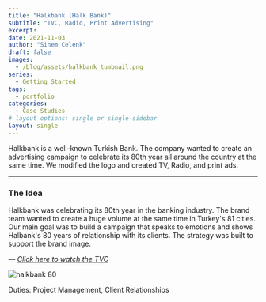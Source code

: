 ```yaml
---
title: "Halkbank (Halk Bank)"
subtitle: "TVC, Radio, Print Advertising"
excerpt: 
date: 2021-11-03
author: "Sinem Celenk"
draft: false
images:
  - /blog/assets/halkbank_tumbnail.png
series:
  - Getting Started
tags:
  - portfolio
categories:
  - Case Studies
# layout options: single or single-sidebar
layout: single
---
```


Halkbank is a well-known Turkish Bank. The company wanted to create an advertising campaign to celebrate its 80th year all around the country at the same time. We modified the logo and created TV, Radio, and print ads.

---

### The Idea

Halkbank was celebrating its 80th year in the banking industry. The brand team wanted to create a huge volume at the same time in Turkey's 81 cities. Our main goal was to build a campaign that speaks to emotions and shows Halbank's 80 years of relationship with its clients. The strategy was built to support the brand image. 

*— [Click here to watch the TVC](https://youtu.be/0zP8lFqNvtY)*

![halkbank 80](/blog/assets/halkbank_80.jpg)

Duties: Project Management, Client Relationships